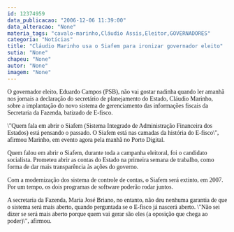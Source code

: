 ```yaml
---
id: 12374959
data_publicacao: "2006-12-06 11:39:00"
data_alteracao: "None"
materia_tags: "cavalo-marinho,Cláudio Assis,Eleitor,GOVERNADORES"
categoria: "Notícias"
title: "Cláudio Marinho usa o Siafem para ironizar governador eleito"
sutia: "None"
chapeu: "None"
autor: "None"
imagem: "None"
---
```

<p><P><FONT face=Verdana>O governador eleito, Eduardo Campos (PSB), não vai gostar nadinha quando ler amanhã nos jornais a declaração do secretário de planejamento do Estado, Cláudio Marinho, sobre a implantação do novo sistema de gerenciamento das informações fiscais da Secretaria da Fazenda, batizado de E-fisco.</FONT></P></p>
<p><P><FONT face=Verdana>\"Quem fala em abrir o Siafem (Sistema Integrado de Administração Financeira dos Estados) está pensando o passado. O Siafem está nas camadas da história do E-fisco\", afirmou Marinho, em evento agora pela manhã no Porto Digital.</FONT></P></p>
<p><P><FONT face=Verdana>Quem falou em abrir o Siafem, durante toda a campanha eleitoral, foi o candidato socialista. Prometeu abrir as contas do Estado na primeira semana de trabalho, como forma de dar mais transparência às ações do governo.</FONT></P></p>
<p><P><FONT face=Verdana>Com a modernização dos sistema de controle de contas, o Siafem será extinto, em 2007. Por um tempo, os dois programas de software poderão rodar juntos.</FONT></P></p>
<p><P><FONT face=Verdana>A secretaria da Fazenda, Maria José Briano, no entanto, não deu nenhuma garantia de que o sistema será mais aberto, quando perguntada se o E-fisco já nascerá aberto. \"Não sei dizer se será mais aberto porque quem vai gerar são eles (a oposição que chega ao poder)\", afirmou.</FONT></P> </p>
